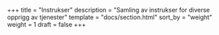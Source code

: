 +++
title = "Instrukser"
description = "Samling av instrukser for diverse opprigg av tjenester"
template = "docs/section.html"
sort_by = "weight"
weight = 1
draft = false
+++

